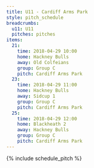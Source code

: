 ```yaml
---
title: U11 - Cardiff Arms Park
style: pitch_schedule
breadcrumbs:
  u11: U11
  pitches: pitches
items:
  21:
    time: 2018-04-29 10:00
    home: Hackney Bulls
    away: Old Colfeians
    group: Group C
    pitch: Cardiff Arms Park
  23:
    time: 2018-04-29 11:00
    home: Hackney Bulls
    away: Sidcup 1
    group: Group C
    pitch: Cardiff Arms Park
  25:
    time: 2018-04-29 12:00
    home: Blackheath 2
    away: Hackney Bulls
    group: Group C
    pitch: Cardiff Arms Park
---
```


{% include schedule_pitch %}
